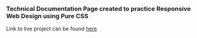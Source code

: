 ### Technical Documentation Page created to practice Responsive Web Design using Pure CSS

Link to live project can be found [here](https://codepen.io/sourabbanka22/full/mdVPxWR)